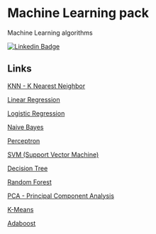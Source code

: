 # Machine Learning pack
Machine Learning algorithms


[![Linkedin Badge](https://img.shields.io/badge/-Jose_Hildebrando-blue?style=flat-square&logo=Linkedin&logoColor=white&link=https://www.linkedin.com/in/laislla-pinheiro-brandão-19762229/)](https://www.linkedin.com/in/jos%C3%A9-hildebrando-95746139/)

## Links

[KNN - K Nearest Neighbor](https://inferir.com.br/artigos/algoritimo-knn-para-classificacao/)

[Linear Regression](https://ml-cheatsheet.readthedocs.io/en/latest/linear_regression.html)

[Logistic Regression](https://towardsdatascience.com/logistic-regression-detailed-overview-46c4da4303bc)

[Naive Bayes](https://scikit-learn.org/stable/modules/naive_bayes.html)

[Perceptron](https://towardsdatascience.com/what-the-hell-is-perceptron-626217814f53)

[SVM (Support Vector Machine)](https://scikit-learn.org/stable/modules/svm.html)

[Decision Tree](https://scikit-learn.org/stable/modules/tree.html)

[Random Forest](https://builtin.com/data-science/random-forest-algorithm)

[PCA - Principal Component Analysis](https://medium.com/apprentice-journal/pca-application-in-machine-learning-4827c07a61db)

[K-Means](https://realpython.com/k-means-clustering-python/)

[Adaboost](https://machinelearningmastery.com/adaboost-ensemble-in-python/)